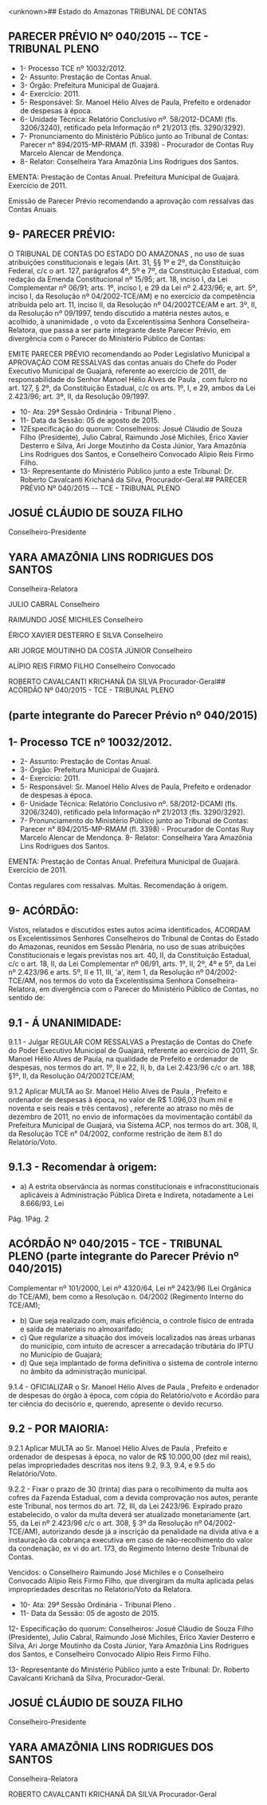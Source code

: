 &lt;unknown&gt;## Estado do Amazonas TRIBUNAL DE CONTAS

## PARECER PRÉVIO Nº 040/2015 -- TCE - TRIBUNAL PLENO

- 1- Processo TCE nº 10032/2012.
- 2- Assunto: Prestação de Contas Anual.
- 3- Órgão: Prefeitura Municipal de Guajará.
- 4- Exercício: 2011.
- 5- Responsável: Sr. Manoel  Hélio Alves de Paula, Prefeito e ordenador de despesas à época.
- 6- Unidade Técnica: Relatório Conclusivo nº. 58/2012-DCAMI (fls. 3206/3240), retificado pela Informação nº 21/2013 (fls. 3290/3292).
- 7-  Pronunciamento  do Ministério  Público  junto  ao Tribunal  de  Contas: Parecer  n° 894/2015-MP-RMAM  (fl.  3398)  -  Procurador  de  Contas  Ruy Marcelo Alencar de Mendonça.
- 8- Relator: Conselheira Yara Amazônia Lins Rodrigues dos Santos.

EMENTA: Prestação de Contas Anual. Prefeitura Municipal de Guajará. Exercício de 2011.

Emissão de Parecer Prévio recomendando a aprovação com ressalvas das Contas Anuais.

## 9- PARECER PRÉVIO:

O TRIBUNAL DE CONTAS DO ESTADO DO AMAZONAS ,  no uso  de  suas  atribuições  constitucionais  e  legais  (Art.  31,  §§  1º  e  2º,  da  Constituição Federal, c/c o art. 127, parágrafos 4º, 5º e 7º, da Constituição Estadual, com redação da Emenda Constitucional nº 15/95; art. 18, inciso I, da Lei Complementar nº 06/91; arts. 1º, inciso I, e 29 da Lei nº 2.423/96; e, art. 5º, inciso I, da Resolução nº 04/2002-TCE/AM) e no exercício da competência atribuída pelo art. 11, inciso II, da Resolução nº 04/2002TCE/AM e art. 3º, II, da Resolução nº 09/1997, tendo discutido a matéria nestes autos, e acolhido, à unanimidade ,  o  voto  da  Excelentíssima Senhora Conselheira-Relatora, que passa a ser parte integrante deste Parecer Prévio, em divergência com o Parecer do Ministério Público de Contas:

EMITE PARECER PRÉVIO recomendando ao Poder Legislativo Municipal  a APROVAÇÃO COM RESSALVAS das  contas  anuais  do  Chefe  do  Poder Executivo Municipal de Guajará, referente ao exercício de 2011, de responsabilidade do Senhor Manoel  Hélio  Alves  de  Paula ,  com  fulcro  no  art.  127,  §  2º,  da  Constituição Estadual, c/c os arts. 1º, I, e 29, ambos da Lei 2.423/96; art. 3º, II, da Resolução 09/1997.

- 10- Ata: 29ª Sessão Ordinária - Tribunal Pleno .
- 11- Data da Sessão: 05 de agosto de 2015.
- 12Especificação do quorum: Conselheiros: Josué Cláudio de Souza Filho (Presidente),  Julio  Cabral,  Raimundo  José  Michiles,  Érico  Xavier  Desterro  e  Silva,  Ari Jorge Moutinho  da  Costa  Júnior, Yara Amazônia  Lins  Rodrigues  dos  Santos,  e Conselheiro Convocado Alípio Reis Firmo Filho.
- 13- Representante do Ministério Público junto a este Tribunal: Dr. Roberto Cavalcanti Krichanã da Silva, Procurador-Geral.## PARECER PRÉVIO Nº 040/2015 -- TCE - TRIBUNAL PLENO

## JOSUÉ CLÁUDIO DE SOUZA FILHO

Conselheiro-Presidente

## YARA AMAZÔNIA LINS RODRIGUES DOS SANTOS

Conselheira-Relatora

JULIO CABRAL Conselheiro

RAIMUNDO JOSÉ MICHILES Conselheiro

ÉRICO XAVIER DESTERRO E SILVA Conselheiro

ARI JORGE MOUTINHO DA COSTA JÚNIOR Conselheiro

ALÍPIO REIS FIRMO FILHO Conselheiro Convocado

ROBERTO CAVALCANTI KRICHANÃ DA SILVA Procurador-Geral## ACÓRDÃO Nº 040/2015 - TCE - TRIBUNAL PLENO

## (parte integrante do Parecer Prévio nº 040/2015)

## 1- Processo TCE nº 10032/2012.

- 2- Assunto: Prestação de Contas Anual.
- 3- Órgão: Prefeitura Municipal de Guajará.
- 4- Exercício: 2011.
- 5- Responsável: Sr. Manoel Hélio  Alves de Paula, Prefeito e ordenador de despesas à época.
- 6- Unidade Técnica: Relatório Conclusivo nº. 58/2012-DCAMI (fls. 3206/3240), retificado pela Informação nº 21/2013 (fls. 3290/3292).
- 7-  Pronunciamento  do  Ministério  Público  junto  ao Tribunal  de Contas: Parecer  n° 894/2015-MP-RMAM (fl. 3398) - Procurador de Contas Ruy Marcelo Alencar de Mendonça. 8- Relator: Conselheira Yara Amazônia Lins Rodrigues dos Santos.

EMENTA: Prestação de Contas Anual. Prefeitura  Municipal  de  Guajará.  Exercício  de 2011.

Contas regulares com ressalvas. Multas. Recomendação à origem.

## 9- ACÓRDÃO:

Vistos, relatados e  discutidos estes autos acima identificados,  ACORDAM os Excelentíssimos  Senhores  Conselheiros  do  Tribunal  de  Contas  do  Estado  do Amazonas,  reunidos  em Sessão  Plenária,  no  uso  de suas  atribuições Constitucionais  e legais  previstas  nos  art.  40,  II, da  Constituição  Estadual,  c/c  o  art.  18,  II,  da Lei Complementar nº 06/91, arts. 1º, II, 2º, 4º e 5º, da Lei nº 2.423/96 e arts. 5º, II e 11, III, 'a', item 1, da Resolução nº 04/2002-TCE/AM, nos termos do voto da Excelentíssima Senhora Conselheira-Relatora, em divergência com o Parecer do  Ministério Público de Contas, no sentido de:

## 9.1 - Á UNANIMIDADE:

9.1.1 -  Julgar REGULAR COM RESSALVAS a  Prestação  de  Contas  do Chefe  do  Poder  Executivo  Municipal  de  Guajará,  referente  ao  exercício  de  2011,  Sr. Manoel  Hélio  Alves  de  Paula,  na  qualidade  de  Prefeito  e  ordenador  de  despesas,  nos termos do art. 1º, II e 22, II, b, da Lei 2.423/96 c/c o art. 188, §1º, II, da Resolução 04/2002TCE/AM;

9.1.2  Aplicar MULTA ao Sr.  Manoel Hélio  Alves  de  Paula ,  Prefeito  e ordenador  de  despesas  à  época,  no  valor  de R$  1.096,03  (hum  mil  e  noventa e  seis reais e três centavos) ,  referente ao atraso no mês de dezembro de 2011, no envio de informações  da movimentação contábil  da  Prefeitura  Municipal  de  Guajará,  via  Sistema ACP, nos termos do art. 308, II, da Resolução TCE n° 04/2002, conforme restrição de item 8.1 do Relatório/Voto.

## 9.1.3 - Recomendar à origem:

- a) A estrita observância às normas constitucionais e infraconstitucionais aplicáveis à  Administração  Pública  Direta  e  Indireta,  notadamente  a  Lei  8.666/93,  Lei

Pág. 1Pág. 2

## ACÓRDÃO Nº 040/2015 - TCE - TRIBUNAL PLENO (parte integrante do Parecer Prévio nº 040/2015)

Complementar nº 101/2000,  Lei  nº  4320/64, Lei nº 2423/96 (Lei Orgânica do TCE/AM), bem como a Resolução n. 04/2002 (Regimento Interno do TCE/AM);

- b) Que seja realizado com, mais eficiência, o controle físico de entrada e saída de materiais no almoxarifado;
- c) Que  regularize  a  situação  dos  imóveis  localizados  nas  áreas  urbanas  do município,  com  intuito  de acrescer  a  arrecadação  tributária  do IPTU  no Município de Guajará;
- d) Que seja implantado de forma definitiva o sistema de controle interno no âmbito da administração municipal.

9.1.4  -  OFICIALIZAR o  Sr. Manoel  Hélio  Alves  de  Paula , Prefeito  e ordenador de despesas do órgão à época, com cópia do Relatório/voto e Acórdão para ter ciência do decisório e, querendo, apresente o devido recurso.

## 9.2 - POR MAIORIA:

9.2.1  Aplicar MULTA ao  Sr. Manoel  Hélio  Alves  de  Paula ,  Prefeito  e ordenador  de  despesas  à  época,  no  valor  de R$  10.000,00  (dez  mil  reais), pelas impropriedades descritas nos itens 9.2, 9.3, 9.4, e 9.5 do Relatório/Voto.

9.2.2 - Fixar o  prazo de 30 (trinta) dias  para o recolhimento da multa aos cofres da Fazenda Estadual, com a devida comprovação nos autos, perante este Tribunal, nos termos do art. 72, III, da Lei 2423/96. Expirado prazo estabelecido, o valor da multa deverá ser atualizado monetariamente (art. 55, da Lei nº 2.423/96 c/c o art. 308, § 3º da Resolução nº 04/2002-TCE/AM), autorizando desde já a inscrição da penalidade na dívida ativa  e  a  instauração  da  cobrança  executiva  em caso  de  não-recolhimento  do  valor  da condenação, ex vi do art. 173, do Regimento Interno deste Tribunal de Contas.

Vencidos: o Conselheiro Raimundo José Michiles e o Conselheiro Convocado Alípio Reis Firmo Filho, que divergiram da  multa aplicada pelas impropriedades descritas no Relatório/Voto da Relatora.

- 10- Ata: 29ª Sessão Ordinária - Tribunal Pleno .
- 11- Data da Sessão: 05 de agosto de 2015.

12- Especificação do quorum: Conselheiros: Josué Cláudio de Souza Filho (Presidente), Julio Cabral, Raimundo José Michiles, Érico Xavier Desterro e Silva, Ari Jorge Moutinho da Costa Júnior, Yara Amazônia Lins Rodrigues dos Santos, e Conselheiro Convocado Alípio Reis Firmo Filho.

13- Representante do Ministério Público junto a este Tribunal: Dr. Roberto Cavalcanti Krichanã da Silva, Procurador-Geral.

## JOSUÉ CLÁUDIO DE SOUZA FILHO

Conselheiro-Presidente

## YARA AMAZÔNIA LINS RODRIGUES DOS SANTOS

Conselheira-Relatora

ROBERTO CAVALCANTI KRICHANÃ DA SILVA Procurador-Geral